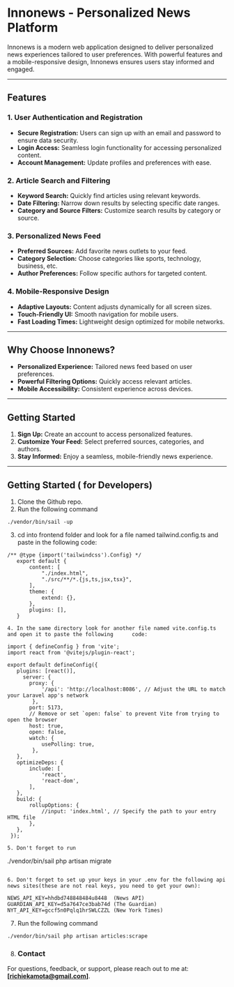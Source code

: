 # Innonews - Personalized News Platform  

Innonews is a modern web application designed to deliver personalized news experiences tailored to user preferences. With powerful features and a mobile-responsive design, Innonews ensures users stay informed and engaged.

---

## Features  

### 1. **User Authentication and Registration**  
- **Secure Registration:** Users can sign up with an email and password to ensure data security.  
- **Login Access:** Seamless login functionality for accessing personalized content.  
- **Account Management:** Update profiles and preferences with ease.  

### 2. **Article Search and Filtering**  
- **Keyword Search:** Quickly find articles using relevant keywords.  
- **Date Filtering:** Narrow down results by selecting specific date ranges.  
- **Category and Source Filters:** Customize search results by category or source.  

### 3. **Personalized News Feed**  
- **Preferred Sources:** Add favorite news outlets to your feed.  
- **Category Selection:** Choose categories like sports, technology, business, etc.  
- **Author Preferences:** Follow specific authors for targeted content.  

### 4. **Mobile-Responsive Design**  
- **Adaptive Layouts:** Content adjusts dynamically for all screen sizes.  
- **Touch-Friendly UI:** Smooth navigation for mobile users.  
- **Fast Loading Times:** Lightweight design optimized for mobile networks.  

---

## Why Choose Innonews?  
- **Personalized Experience:** Tailored news feed based on user preferences.  
- **Powerful Filtering Options:** Quickly access relevant articles.  
- **Mobile Accessibility:** Consistent experience across devices.  

---

## Getting Started  
1. **Sign Up:** Create an account to access personalized features.  
2. **Customize Your Feed:** Select preferred sources, categories, and authors.  
3. **Stay Informed:** Enjoy a seamless, mobile-friendly news experience.  

---

## Getting Started ( for Developers)  
1. Clone the Github repo.  
2. Run the following command 
```
./vendor/bin/sail -up  
```
3. cd into frontend folder and look for a file named tailwind.config.ts and paste in the following code:    
 ```
/** @type {import('tailwindcss').Config} */
    export default {
        content: [
            "./index.html",
            "./src/**/*.{js,ts,jsx,tsx}",
        ],
        theme: {
            extend: {},
        },
        plugins: [],
    }

4. In the same directory look for another file named vite.config.ts and open it to paste the following      code:

 import { defineConfig } from 'vite';
 import react from '@vitejs/plugin-react';

 export default defineConfig({
    plugins: [react()],
      server: {
        proxy: {
            '/api': 'http://localhost:8086', // Adjust the URL to match your Laravel app's network
         },
        port: 5173,
        // Remove or set `open: false` to prevent Vite from trying to open the browser
        host: true,
        open: false,
        watch: {
            usePolling: true,
         },
    },
    optimizeDeps: {
        include: [
            'react',
            'react-dom',
        ],
    },
    build: {
        rollupOptions: {
            //input: 'index.html', // Specify the path to your entry HTML file
        },
    },
  });

5. Don't forget to run 
```
./vendor/bin/sail php artisan migrate
```

6. Don't forget to set up your keys in your .env for the following api news sites(these are not real keys, you need to get your own): 
   ```
    NEWS_API_KEY=hhdbd748848484u8448  (News API)
    GUARDIAN_API_KEY=d5a7647ce3bab74d (The Guardian)
    NYT_API_KEY=gccf5n0Pqlq1hrSWLCZZL (New York Times)

7. Run the following command 
```
./vendor/bin/sail php artisan articles:scrape
```
8. ### Contact  
For questions, feedback, or support, please reach out to me at: **[richiekamota@gmail.com]**.  
